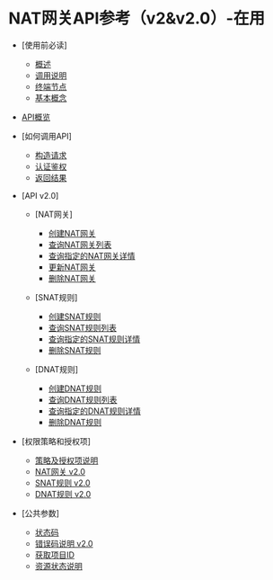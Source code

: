 # NAT网关API参考（v2&v2.0）-在用

-   [使用前必读]
    -   [概述](概述.md)
    -   [调用说明](调用说明.md)
    -   [终端节点](终端节点.md)
    -   [基本概念](基本概念.md)

-   [API概览](API概览.md)
-   [如何调用API]
    -   [构造请求](构造请求.md)
    -   [认证鉴权](认证鉴权.md)
    -   [返回结果](返回结果.md)

-   [API v2.0]
    -   [NAT网关]
        -   [创建NAT网关](创建NAT网关.md)
        -   [查询NAT网关列表](查询NAT网关列表.md)
        -   [查询指定的NAT网关详情](查询指定的NAT网关详情.md)
        -   [更新NAT网关](更新NAT网关.md)
        -   [删除NAT网关](删除NAT网关.md)

    -   [SNAT规则]
        -   [创建SNAT规则](创建SNAT规则.md)
        -   [查询SNAT规则列表](查询SNAT规则列表.md)
        -   [查询指定的SNAT规则详情](查询指定的SNAT规则详情.md)
        -   [删除SNAT规则](删除SNAT规则.md)

    -   [DNAT规则]
        -   [创建DNAT规则](创建DNAT规则.md)
        -   [查询DNAT规则列表](查询DNAT规则列表.md)
        -   [查询指定的DNAT规则详情](查询指定的DNAT规则详情.md)
        -   [删除DNAT规则](删除DNAT规则.md)


-   [权限策略和授权项]
    -   [策略及授权项说明](策略及授权项说明.md)
    -   [NAT网关 v2.0](NAT网关-v2-0.md)
    -   [SNAT规则 v2.0](SNAT规则-v2-0.md)
    -   [DNAT规则 v2.0](DNAT规则-v2-0.md)

-   [公共参数]
    -   [状态码](状态码.md)
    -   [错误码说明 v2.0](错误码说明-v2-0.md)
    -   [获取项目ID](获取项目ID.md)
    -   [资源状态说明](资源状态说明.md)


